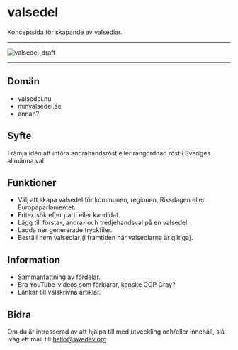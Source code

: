 # valsedel

Konceptsida för skapande av valsedlar.

---

![valsedel_draft](https://user-images.githubusercontent.com/3729799/71602451-bf034380-2b58-11ea-8106-9d2bcaae7ef7.png)

---

## Domän

* valsedel.nu
* minvalsedel.se
* annan?

## Syfte

Främja idén att införa andrahandsröst eller rangordnad röst i Sveriges allmänna val.

## Funktioner

* Välj att skapa valsedel för kommunen, regionen, Riksdagen eller Europaparlamentet.
* Fritextsök efter parti eller kandidat.
* Lägg till första-, andra- och tredjehandsval på en valsedel.
* Ladda ner genererade tryckfiler.
* Beställ hem valsedlar (i framtiden när valsedlarna är giltiga).

## Information

* Sammanfattning av fördelar.
* Bra YouTube-videos som förklarar, kanske CGP Gray?
* Länkar till välskrivna artiklar.

## Bidra

Om du är intresserad av att hjälpa till med utveckling och/eller innehåll, slå iväg ett mail till hello@swedev.org.

